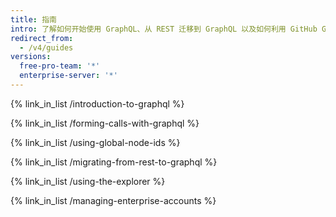 ```yaml
---
title: 指南
intro: 了解如何开始使用 GraphQL、从 REST 迁移到 GraphQL 以及如何利用 GitHub GraphQL API 执行各种任务。
redirect_from:
  - /v4/guides
versions:
  free-pro-team: '*'
  enterprise-server: '*'
---
```


{% link_in_list /introduction-to-graphql %}

{% link_in_list /forming-calls-with-graphql %}

{% link_in_list /using-global-node-ids %}

{% link_in_list /migrating-from-rest-to-graphql %}

{% link_in_list /using-the-explorer %}

{% link_in_list /managing-enterprise-accounts %}

